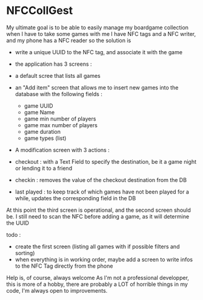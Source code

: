 # NFCCollGest

My ultimate goal is to be able to easily manage my boardgame collection when I have to take some games with me
I have NFC tags and a NFC writer, and my phone has a NFC reader so the solution is

 - write a unique UUID to the NFC tag, and associate it with the game
 - the application has 3 screens :
  - a default scree that lists all games
  
  - an "Add item" screen that allows me to insert new games into the database with the following fields : 
      - game UUID
      - game Name
      - game min number of players
      - game max number of players
      - game duration
      - game types (list)
      
 - A modification screen with 3 actions : 
  - checkout : with a Text Field to specify the destination, be it a game night or lending it to a friend
  - checkin : removes the value of the checkout destination from the DB
  - last played : to keep track of which games have not been played for a while, updates the corresponding field in the DB
  
  
  At this point the third screen is operational, and the second screen should be. I still need to  scan the NFC before adding a game, as it will determine the UUID
  
  todo : 
   - create the first screen (listing all games with if possible filters and sorting)
   - when everything is in working order, maybe add a screen to write infos to the NFC Tag directly from the phone
   
   Help is, of course, always welcome
   As I'm not a professional developper, this is more of a hobby, there are probably a LOT of horrible things in my code, I'm always open to improvements.
